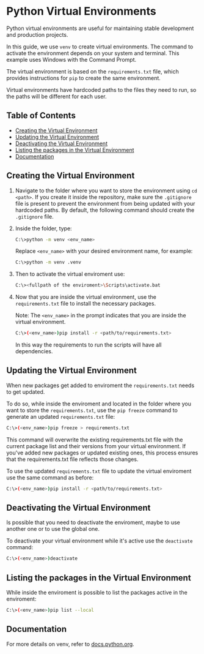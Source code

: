 # Python Virtual Environments

Python virtual environments are useful for maintaining stable development and production projects.

In this guide, we use `venv` to create virtual environments. The command to activate the environment depends on your system and terminal. This example uses Windows with the Command Prompt.

The virtual environment is based on the `requirements.txt` file, which provides instructions for `pip` to create the same environment.

Virtual environments have hardcoded paths to the files they need to run, so the paths will be different for each user.

## Table of Contents

- [Creating the Virtual Environment](#creating-the-virtual-environment)
- [Updating the Virtual Environment](#updating-the-virtual-environment)
- [Deactivating the Virtual Environment](#deactivating-the-virtual-environment)
- [Listing the packages in the Virtual Environment](#listing-the-packages-in-the-virtual-environment)
- [Documentation](#documentation)

## Creating the Virtual Environment

1. Navigate to the folder where you want to store the environment using `cd <path>`. If you create it inside the repository, make sure the `.gitignore` file is present to prevent the environment from being updated with your hardcoded paths. By default, the following command should create the `.gitignore` file.

2. Inside the folder, type:

    ```bash
    C:\>python -m venv <env_name>
    ```

    Replace `<env_name>` with your desired environment name, for example:

    ```bash
    C:\>python -m venv .venv
    ```

3. Then to activate the virtual enviroment use:

    ```bash
    C:\><fullpath of the enviroment>\Scripts\activate.bat
    ```

4. Now that you are inside the virtual environment, use the `requirements.txt` file to install the necessary packages.

    Note: The `<env_name>` in the prompt indicates that you are inside the virtual environment.

    ```bash
    C:\>(<env_name>)pip install -r <path/to/requirements.txt>
    ```

    In this way the requirements to run the scripts will have all dependencies.

## Updating the Virtual Environment

When new packages get added to enviroment the `requirements.txt` needs to get updated.

To do so, while inside the enviroment and located in the folder where you want to store the `requirements.txt`, use the `pip freeze` command to generate an updated `requirements.txt` file:

```bash
C:\>(<env_name>)pip freeze > requirements.txt
```
This command will overwrite the existing requirements.txt file with the current package list and their versions from your virtual environment. If you've added new packages or updated existing ones, this process ensures that the requirements.txt file reflects those changes.

To use the updated `requirements.txt` file to update the virtual enviroment use the same command as before:

```bash
C:\>(<env_name>)pip install -r <path/to/requirements.txt>
```

## Deactivating the Virtual Environment

Is possible that you need to deactivate the enviroment, maybe to use another one or to use the global one.

To deactivate your virtual environment while it's active use the `deactivate` command:

```bash
C:\>(<env_name>)deactivate
```

## Listing the packages in the Virtual Environment

While inside the enviroment is possible to list the packages active in the enviroment:

```bash
C:\>(<env_name>)pip list --local
```

## Documentation

For more details on venv, refer to [docs.python.org](https://docs.python.org/3/library/venv.html).